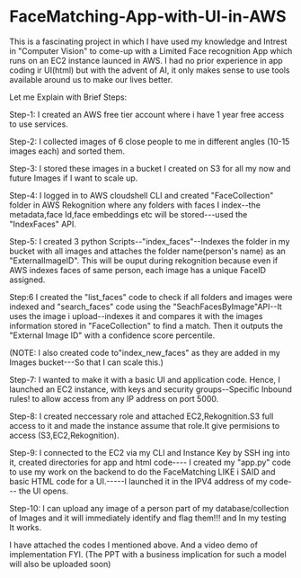 # FaceMatching-App-with-UI-in-AWS

This is a fascinating project in which I have used my knowledge and Intrest in "Computer Vision" to come-up with a Limited Face recognition App which runs on an EC2 instance launced in AWS. I had no prior experience in app coding ir UI(html) but with the advent of AI, it only makes sense to use tools available around us to make our lives better.

Let me Explain with Brief Steps:

Step-1: I created an AWS free tier account where i have 1 year free access to use services.


Step-2: I collected images of 6 close people to me in different angles (10-15 images each) and sorted them.


Step-3: I stored these images in a bucket I created on S3 for all my now and future Images if I want to scale up.


Step-4: I logged in to AWS cloudshell CLI and created "FaceCollection" folder in AWS Rekognition where any folders with faces I index--the metadata,face Id,face embeddings etc will be stored---used the "IndexFaces" API.


Step-5: I created 3 python Scripts--"index_faces"--Indexes the folder in my bucket with all images and attaches the folder name(person's name) as an "ExternalImageID". This will be ouput during rekognition because even if AWS indexes faces of same person, each image has a unique FaceID assigned.


Step:6 I created the "list_faces" code to check if all folders and images were indexed and "search_faces" code using the "SeachFacesByImage"API--It uses the image i upload--indexes it and compares it with the images information stored in "FaceCollection" to find a match. Then it outputs the "External Image ID" with a confidence score percentile.



(NOTE: I also created code to"index_new_faces" as they are added in my Images bucket---So that I can scale this.)



Step-7: I wanted to make it with a basic UI and application code. Hence, I launched an EC2 instance, with keys and security groups--Specific Inbound rules! to allow access from any IP address on port 5000.


Step-8: I created neccessary role and attached EC2,Rekognition.S3 full access to it and made the instance assume that role.It give permisions to access (S3,EC2,Rekognition).



Step-9: I connected to the EC2 via my CLI and Instance Key by SSH ing into it, created directories for app and html code---- I created my "app.py" code to use my work on the backend to do the FaceMatching LIKE i SAID and basic HTML code for a UI.-----I launched it in the IPV4 address of my code--- the UI opens.


Step-10: I can upload any image of a person part of my database/collection of Images and it will immediately identify and flag them!!! and In my testing It works.

I have attached the codes I mentioned above. And a video demo of implementation FYI.
(The PPT with a business implication for such a model will also be uploaded soon)


